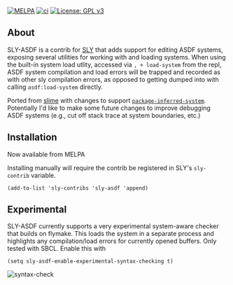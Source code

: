 [![MELPA](http://melpa.org/packages/sly-asdf-badge.svg)](http://melpa.org/#/sly-asdf)
[![ci](https://github.com/mmgeorge/sly-asdf/workflows/ci/badge.svg)](https://github.com/mmgeorge/sly-asdf/actions?query=workflow%3Aci)
[![License: GPL v3](https://img.shields.io/badge/License-GPLv3-blue.svg)](https://www.gnu.org/licenses/gpl-3.0)
 
 
## About

SLY-ASDF is a contrib for [SLY](https://github.com/joaotavora/sly) that adds support for editing ASDF systems, exposing several utilities for working with and loading systems. When using the built-in system load utlity, accessed via `, + load-system` from the repl, ASDF system compilation and load errors will be trapped and recorded as with other sly compilation errors, as opposed to getting dumped into with calling `asdf:load-system` directly.

Ported from [slime](https://github.com/slime/slime/blob/master/contrib/slime-asdf.el) with changes to support [`package-inferred-system`](https://common-lisp.net/project/asdf/asdf/The-package_002dinferred_002dsystem-extension.html). Potentially I'd like to make some future changes to improve debugging ASDF systems (e.g., cut off stack trace at system boundaries, etc.)

## Installation 
Now available from MELPA

Installing manually will require the contrib be registered in SLY's `sly-contrib` variable. 
```
(add-to-list 'sly-contribs 'sly-asdf 'append)
```
## Experimental
SLY-ASDF currently supports a very experimental system-aware checker that builds on flymake. This loads the system in a separate process and highlights any compilation/load errors for currently opened buffers. Only tested with SBCL. Enable this with 
```
(setq sly-asdf-enable-experimental-syntax-checking t)
```
![syntax-check](https://user-images.githubusercontent.com/16738762/73144381-05fe2f00-405a-11ea-99c6-68e6c4cbb8fd.PNG)
